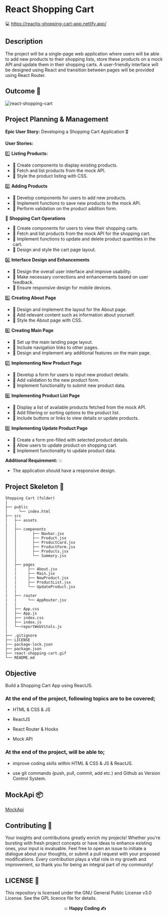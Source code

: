 # React Shopping Cart

💻 https://reactjs-shopping-cart-app.netlify.app/

## Description

The project will be a single-page web application where users will be able to add new products to their shopping lists, store these products on a mock API and update them in their shopping carts. A user-friendly interface will be designed using React and transition between pages will be provided using React Router.

## Outcome 🎦

![react-shopping-cart](https://github.com/omrfrkcpr/react-shopping-cart/assets/77440899/c1c266ce-05ee-4d86-ae30-95fa7911596a)

## Project Planning & Management

**Epic User Story:** Developing a Shopping Cart Application 🎖️

**User Stories:**

1️⃣ **Listing Products:**

   - 🥇 Create components to display existing products.
   - 🥈 Fetch and list products from the mock API.
   - 🥉 Style the product listing with CSS.

2️⃣ **Adding Products**

   - 🥇 Develop components for users to add new products.
   - 🥈 Implement functions to save new products to the mock API.
   - 🥉 Perform validation on the product addition form.

🥉 **Shopping Cart Operations**

   - 🥇 Create components for users to view their shopping carts.
   - 🥈 Fetch and list products from the mock API for the shopping cart.
   - 🥉 Implement functions to update and delete product quantities in the cart.
   - 🥉 Design and style the cart page layout.

4️⃣ **Interface Design and Enhancements**

   - 🥇 Design the overall user interface and improve usability.
   - 🥈 Make necessary corrections and enhancements based on user feedback.
   - 🥉 Ensure responsive design for mobile devices.

5️⃣ **Creating About Page**

   - 🥇 Design and implement the layout for the About page.
   - 🥈 Add relevant content such as information about yourself.
   - 🥉 Style the About page with CSS.

6️⃣ **Creating Main Page**

   - 🥇 Set up the main landing page layout.
   - 🥈 Include navigation links to other pages.
   - 🥉 Design and implement any additional features on the main page.

7️⃣ **Implementing New Product Page**

   - 🥇 Develop a form for users to input new product details.
   - 🥈 Add validation to the new product form.
   - 🥉 Implement functionality to submit new product data.

8️⃣ **Implementing Product List Page**

   - 🥇 Display a list of available products fetched from the mock API.
   - 🥈 Add filtering or sorting options to the product list.
   - 🥉 Include buttons or links to view details or update products.

9️⃣ **Implementing Update Product Page**

   - 🥇 Create a form pre-filled with selected product details.
   - 🥈 Allow users to update product on shopping cart.
   - 🥉 Implement functionality to update product data.

**Additional Requirement:** 💥

- The application should have a responsive design.

## Project Skeleton 🩻

```
Shopping Cart (folder)
|
├── public
│     └── index.html
├── src
│   ├── assets
|   |
│   ├── components
│   │       ├── Navbar.jsx
│   │       ├── Product.jsx
│   │       ├── ProductCard.jsx
│   │       ├── ProductForm.jsx
│   │       ├── Products.jsx
│   │       └── Summary.jsx
|   |
│   ├── pages
│   |     ├── About.jsx
│   |     ├── Main.jsx
│   |     ├── NewProduct.jsx
│   |     ├── ProductList.jsx
│   |     └── UpdateProduct.jsx
|   |
|   ├── router
|   |     └── AppRouter.jsx
|   |
│   ├── App.css
│   ├── App.js
│   ├── index.css
│   ├── index.js
│   └──reportWebVitals.js
|
├── .gitignore
├── LICENSE
├── package-lock.json
├── package.json
├── react-shopping-cart.gif
└── README.md

```

## Objective 

Build a Shopping Cart App using ReactJS.

### At the end of the project, following topics are to be covered;

- HTML & CSS & JS

- ReactJS

- React Router & Hooks

- Mock API

### At the end of the project, will be able to; 

- improve coding skills within HTML & CSS & JS & ReactJS.

- use git commands (push, pull, commit, add etc.) and Github as Version Control System.

## MockApi 📦

<a href="https://mockapi.io/" target="_blank">MockApi</a>

## Contributing 🤝

Your insights and contributions greatly enrich my projects! Whether you're bursting with fresh project concepts or have ideas to enhance existing ones, your input is invaluable. Feel free to open an issue to initiate a dialogue about your thoughts, or submit a pull request with your proposed modifications. Every contribution plays a vital role in my growth and improvement, so thank you for being an integral part of my community!

## LICENSE 🪪

This repository is licensed under the GNU General Public License v3.0 License. See the GPL licence file for details.

**<p align="center">&#9786; Happy Coding &#9997;</p>**
